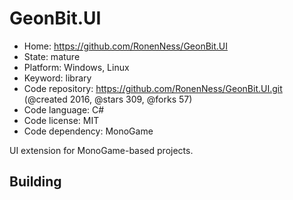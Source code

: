 # GeonBit.UI

- Home: https://github.com/RonenNess/GeonBit.UI
- State: mature
- Platform: Windows, Linux
- Keyword: library
- Code repository: https://github.com/RonenNess/GeonBit.UI.git (@created 2016, @stars 309, @forks 57)
- Code language: C#
- Code license: MIT
- Code dependency: MonoGame

UI extension for MonoGame-based projects.

## Building
